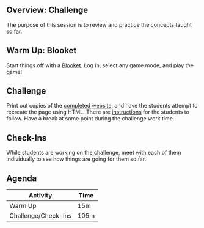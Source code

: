 ## Overview: Challenge
The purpose of this session is to review and practice the concepts taught so far.

## Warm Up: Blooket
Start things off with a [Blooket](https://dashboard.blooket.com/set/63ff7ce04191ce2e2c730a70). Log in, select any game mode, and play the game!

## Challenge
Print out copies of the [completed website](StrangerThingsSite.html), and have the students attempt to recreate the page using HTML. There are [instructions](ReverseEngineeringChallenge.md) for the students to follow. Have a break at some point during the challenge work time.

## Check-Ins
While students are working on the challenge, meet with each of them individually to see how things are going for them so far.

## Agenda

| Activity | Time |
|-|-|
| Warm Up | 15m |
| Challenge/Check-ins | 105m |
